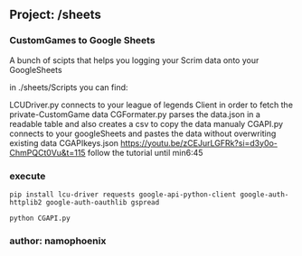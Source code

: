 ## Project: /sheets
### CustomGames to Google Sheets 
A bunch of scipts that helps you logging your Scrim data onto your GoogleSheets

in ./sheets/Scripts you can find: 

LCUDriver.py connects to your league of legends Client in order to fetch the private-CustomGame data
CGFormater.py parses the data.json in a readable table and also creates a csv to copy the data manualy
CGAPI.py connects to your googleSheets and pastes the data without overwriting existing data
CGAPIkeys.json https://youtu.be/zCEJurLGFRk?si=d3y0o-ChmPQCt0Vu&t=115 follow the tutorial until min6:45
### execute 
```
pip install lcu-driver requests google-api-python-client google-auth-httplib2 google-auth-oauthlib gspread
```
```
python CGAPI.py
```


### author: namophoenix
